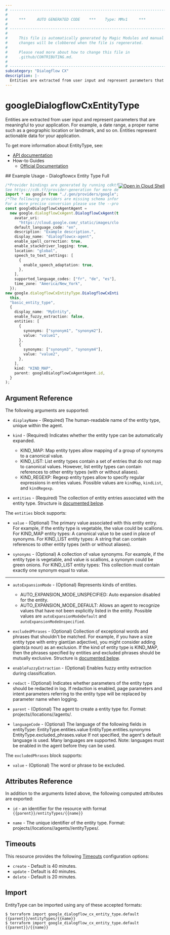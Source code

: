 ```yaml
---
# ----------------------------------------------------------------------------
#
#     ***     AUTO GENERATED CODE    ***    Type: MMv1     ***
#
# ----------------------------------------------------------------------------
#
#     This file is automatically generated by Magic Modules and manual
#     changes will be clobbered when the file is regenerated.
#
#     Please read more about how to change this file in
#     .github/CONTRIBUTING.md.
#
# ----------------------------------------------------------------------------
subcategory: "Dialogflow CX"
description: |-
  Entities are extracted from user input and represent parameters that are meaningful to your application.
---
```


# googleDialogflowCxEntityType

Entities are extracted from user input and represent parameters that are meaningful to your application.
For example, a date range, a proper name such as a geographic location or landmark, and so on. Entities represent actionable data for your application.

To get more information about EntityType, see:

* [API documentation](https://cloud.google.com/dialogflow/cx/docs/reference/rest/v3/projects.locations.agents.entityTypes)
* How-to Guides
  * [Official Documentation](https://cloud.google.com/dialogflow/cx/docs)

<div class = "oics-button" style="float: right; margin: 0 0 -15px">
  <a href="https://console.cloud.google.com/cloudshell/open?cloudshell_git_repo=https%3A%2F%2Fgithub.com%2Fterraform-google-modules%2Fdocs-examples.git&cloudshell_working_dir=dialogflowcx_entity_type_full&cloudshell_image=gcr.io%2Fgraphite-cloud-shell-images%2Fterraform%3Alatest&open_in_editor=main.tf&cloudshell_print=.%2Fmotd&cloudshell_tutorial=.%2Ftutorial.md" target="_blank">
    <img alt="Open in Cloud Shell" src="//gstatic.com/cloudssh/images/open-btn.svg" style="max-height: 44px; margin: 32px auto; max-width: 100%;">
  </a>
</div>
## Example Usage - Dialogflowcx Entity Type Full

```typescript
/*Provider bindings are generated by running cdktf get.
See https://cdk.tf/provider-generation for more details.*/
import * as google from "./.gen/providers/google";
/*The following providers are missing schema information and might need manual adjustments to synthesize correctly: google.
For a more precise conversion please use the --provider flag in convert.*/
const googleDialogflowCxAgentAgent =
  new google.dialogflowCxAgent.DialogflowCxAgent(this, "agent", {
    avatar_uri:
      "https://cloud.google.com/_static/images/cloud/icons/favicons/onecloud/super_cloud.png",
    default_language_code: "en",
    description: "Example description.",
    display_name: "dialogflowcx-agent",
    enable_spell_correction: true,
    enable_stackdriver_logging: true,
    location: "global",
    speech_to_text_settings: [
      {
        enable_speech_adaptation: true,
      },
    ],
    supported_language_codes: ["fr", "de", "es"],
    time_zone: "America/New_York",
  });
new google.dialogflowCxEntityType.DialogflowCxEntityType(
  this,
  "basic_entity_type",
  {
    display_name: "MyEntity",
    enable_fuzzy_extraction: false,
    entities: [
      {
        synonyms: ["synonym1", "synonym2"],
        value: "value1",
      },
      {
        synonyms: ["synonym3", "synonym4"],
        value: "value2",
      },
    ],
    kind: "KIND_MAP",
    parent: googleDialogflowCxAgentAgent.id,
  }
);

```

## Argument Reference

The following arguments are supported:

*   `displayName` -
    (Required)
    The human-readable name of the entity type, unique within the agent.

*   `kind` -
    (Required)
    Indicates whether the entity type can be automatically expanded.
    * KIND\_MAP: Map entity types allow mapping of a group of synonyms to a canonical value.
    * KIND\_LIST: List entity types contain a set of entries that do not map to canonical values. However, list entity types can contain references to other entity types (with or without aliases).
    * KIND\_REGEXP: Regexp entity types allow to specify regular expressions in entries values.
      Possible values are `kindMap`, `kindList`, and `kindRegexp`.

*   `entities` -
    (Required)
    The collection of entity entries associated with the entity type.
    Structure is [documented below](#nested_entities).

<a name="nested_entities"></a>The `entities` block supports:

*   `value` -
    (Optional)
    The primary value associated with this entity entry. For example, if the entity type is vegetable, the value could be scallions.
    For KIND\_MAP entity types: A canonical value to be used in place of synonyms.
    For KIND\_LIST entity types: A string that can contain references to other entity types (with or without aliases).

*   `synonyms` -
    (Optional)
    A collection of value synonyms. For example, if the entity type is vegetable, and value is scallions, a synonym could be green onions.
    For KIND\_LIST entity types: This collection must contain exactly one synonym equal to value.

***

*   `autoExpansionMode` -
    (Optional)
    Represents kinds of entities.
    * AUTO\_EXPANSION\_MODE\_UNSPECIFIED: Auto expansion disabled for the entity.
    * AUTO\_EXPANSION\_MODE\_DEFAULT: Allows an agent to recognize values that have not been explicitly listed in the entity.
      Possible values are `autoExpansionModeDefault` and `autoExpansionModeUnspecified`.

*   `excludedPhrases` -
    (Optional)
    Collection of exceptional words and phrases that shouldn't be matched. For example, if you have a size entity type with entry giant(an adjective), you might consider adding giants(a noun) as an exclusion.
    If the kind of entity type is KIND\_MAP, then the phrases specified by entities and excluded phrases should be mutually exclusive.
    Structure is [documented below](#nested_excluded_phrases).

*   `enableFuzzyExtraction` -
    (Optional)
    Enables fuzzy entity extraction during classification.

*   `redact` -
    (Optional)
    Indicates whether parameters of the entity type should be redacted in log. If redaction is enabled, page parameters and intent parameters referring to the entity type will be replaced by parameter name when logging.

*   `parent` -
    (Optional)
    The agent to create a entity type for.
    Format: projects/<Project ID>/locations/<Location ID>/agents/<Agent ID>.

*   `languageCode` -
    (Optional)
    The language of the following fields in entityType:
    EntityType.entities.value
    EntityType.entities.synonyms
    EntityType.excluded\_phrases.value
    If not specified, the agent's default language is used. Many languages are supported. Note: languages must be enabled in the agent before they can be used.

<a name="nested_excluded_phrases"></a>The `excludedPhrases` block supports:

* `value` -
  (Optional)
  The word or phrase to be excluded.

## Attributes Reference

In addition to the arguments listed above, the following computed attributes are exported:

*   `id` - an identifier for the resource with format `{{parent}}/entityTypes/{{name}}`

*   `name` -
    The unique identifier of the entity type.
    Format: projects/<Project ID>/locations/<Location ID>/agents/<Agent ID>/entityTypes/<Entity Type ID>.

## Timeouts

This resource provides the following
[Timeouts](https://developer.hashicorp.com/terraform/plugin/sdkv2/resources/retries-and-customizable-timeouts) configuration options:

* `create` - Default is 40 minutes.
* `update` - Default is 40 minutes.
* `delete` - Default is 20 minutes.

## Import

EntityType can be imported using any of these accepted formats:

```console
$ terraform import google_dialogflow_cx_entity_type.default {{parent}}/entityTypes/{{name}}
$ terraform import google_dialogflow_cx_entity_type.default {{parent}}/{{name}}
```
